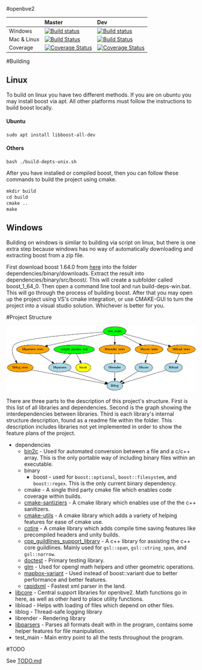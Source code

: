 #openbve2

|             |  Master  |   Dev  |
|:------------|:---------|:-------|
| Windows     | [![Build status](https://ci.appveyor.com/api/projects/status/18c36hsil3pnbsje?svg=true)](https://ci.appveyor.com/project/Sirflankalot/openbve2-7dka3) | [![Build status](https://ci.appveyor.com/api/projects/status/18c36hsil3pnbsje/branch/dev?svg=true)](https://ci.appveyor.com/project/Sirflankalot/openbve2-7dka3/branch/dev)       |
| Mac & Linux | [![Build Status](https://travis-ci.org/cwfitzgerald/openbve2.svg?branch=master)](https://travis-ci.org/cwfitzgerald/openbve2) | [![Build Status](https://travis-ci.org/cwfitzgerald/openbve2.svg?branch=dev)](https://travis-ci.org/cwfitzgerald/openbve2)                                                                                |
| Coverage    | [![Coverage Status](https://coveralls.io/repos/github/cwfitzgerald/openbve2/badge.svg?branch=master)](https://coveralls.io/github/cwfitzgerald/openbve2?branch=master) | [![Coverage Status](https://coveralls.io/repos/github/cwfitzgerald/openbve2/badge.svg?branch=dev)](https://coveralls.io/github/cwfitzgerald/openbve2?branch=dev) |

#Building

## Linux

To build on linux you have two different methods. If you are on ubuntu you may install boost via apt. All other platforms must follow the instructions to build boost locally.

#### Ubuntu

```commandline
sudo apt install libboost-all-dev
```

#### Others

```commandline
bash ./build-depts-unix.sh
```

After you have installed or compiled boost, then you can follow these commands to build the project using cmake.

```commandline
mkdir build
cd build
cmake ..
make
```

## Windows

Building on windows is similar to building via script on linux, but there is one extra step because windows has no way of automatically downloading and extracting boost from a zip file.

First download boost 1.64.0 from [here](https://dl.bintray.com/boostorg/release/1.64.0/source/) into the folder dependencies/binary/downloads. Extract the result into dependencies/binary/src/boost/. This will create a subfolder called boost_1_64_0. Then open a command line tool and run build-deps-win.bat. This will go through the process of building boost. After that you may open up the project using VS's cmake integration, or use CMAKE-GUI to turn the project into a visual studio solution. Whichever is better for you.

#Project Structure

![](project_structure.png)

There are three parts to the description of this project's structure. First is this list of all libraries and dependencies. Second is the graph showing the interdependencies between libraries. Third is each library's internal structure description, found as a readme file within the folder. This description includes libraries not yet implemented in order to show the feature plans of the project.

 - dependencies
   - [bin2c](https://github.com/cwfitzgerald/bin2c) - Used for automated conversion between a file and a c/c++ array. This is the only portable way of including binary files within an executable. 
   - binary
     - boost - used for `boost::optional`, `boost::filesystem`, and `boost::regex`. This is the only current binary dependency. 
   - cmake - A single third party cmake file which enables code coverage within builds.
   - [cmake-santiziers](https://github.com/arsenm/sanitizers-cmake/tree/6947cff3a9c9305eb9c16135dd81da3feb4bf87f) - A cmake library which enables use of the the c++ sanitizers.
   - [cmake-utils](https://github.com/cwfitzgerald/cmake-utils/tree/002fbf11a9448bf4c297ac34dd31e277b9f30c1f) - A cmake library which adds a variety of helping features for ease of cmake use.
   - [cotire](https://github.com/sakra/cotire/tree/cotire-1.8.0) - A cmake library which adds compile time saving features like precompiled headers and unity builds.
   - [cpp_guildlines_support_library](https://github.com/Microsoft/GSL/tree/v1.0.0) - A c++ library for assisting the c++ core guildlines. Mainly used for `gsl::span`, `gsl::string_span`, and `gsl::narrow`.
   - [doctest](https://github.com/onqtam/doctest/tree/1.2.9) - Primary testing library.
   - [glm](https://github.com/g-truc/glm/tree/0.9.9-a2) - Used for opengl math helpers and other geometric operations.
   - [mapbox-variant](https://github.com/mapbox/variant/tree/v1.1.5) - Used instead of boost::variant due to better performance and better features.
   - [rapidxml](http://rapidxml.sourceforge.net/) - Fastest xml parser in the land.
 - [libcore](libcore) - Central support libraries for openbve2. Math functions go in here, as well as other hard to place utility functions.
 - libload - Helps with loading of files which depend on other files.
 - liblog - Thread-safe logging library
 - librender - Rendering library
 - [libparsers](libparsers) - Parses all formats dealt with in the program, contains some helper features for file manipulation.
 - test_main - Main entry point to all the tests throughout the program.

#TODO

 See [TODO.md](TODO.md)
